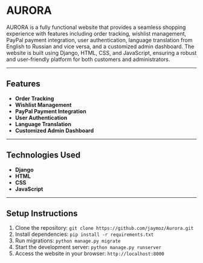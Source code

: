 # AURORA

AURORA is a fully functional website that provides a seamless shopping experience with features including order tracking, wishlist management, PayPal payment integration, user authentication, language translation from English to Russian and vice versa, and a customized admin dashboard. The website is built using Django, HTML, CSS, and JavaScript, ensuring a robust and user-friendly platform for both customers and administrators.

---

## Features

- **Order Tracking**
- **Wishlist Management**
- **PayPal Payment Integration**
- **User Authentication**
- **Language Translation**
- **Customized Admin Dashboard**

---

## Technologies Used

- **Django**
- **HTML**
- **CSS**
- **JavaScript**

---

## Setup Instructions

1. Clone the repository: `git clone https://github.com/jaymoz/Aurora.git`
2. Install dependencies: `pip install -r requirements.txt`
3. Run migrations: `python manage.py migrate`
4. Start the development server: `python manage.py runserver`
5. Access the website in your browser: `http://localhost:8000`
